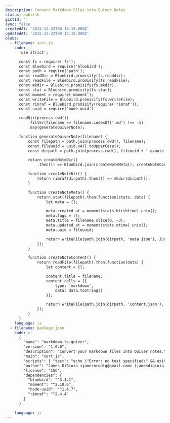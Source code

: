 ```yaml
---
description: Convert Markdown Files into Quiver Notes
status: publish
gistId: ''
sync: false
createdAt: '2015-12-22T00:15:19.000Z'
updatedAt: '2015-12-22T00:15:19.000Z'
blobs:
  - filename: sort.js
    code: |-
      'use strict';

      const fs = require('fs');
      const Bluebird = require('bluebird');
      const path = require('path');
      const readDir = Bluebird.promisify(fs.readdir);
      const readFile = Bluebird.promisify(fs.readFile);
      const mkdir = Bluebird.promisify(fs.mkdir);
      const stat = Bluebird.promisify(fs.stat);
      const moment = require('moment');
      const writeFile = Bluebird.promisify(fs.writeFile);
      const rimraf = Bluebird.promisify(require('rimraf'));
      const uuid = require('node-uuid')

      readDir(process.cwd())
          .filter(filename => filename.indexOf('.md') !== -1)
          .map(generateQuiverNote);

      function generateQuiverNote(filename) {
          const filepath = path.join(process.cwd(), filename);
          const fileuuid = uuid.v4().toUpperCase();
          const dirpath = path.join(process.cwd(), fileuuid + '.qvnote');

          return createNoteDir()
              .then(() => Bluebird.join(createNoteMeta(), createNoteContent()));

          function createNoteDir() {
              return rimraf(dirpath).then(() => mkdir(dirpath));
          }

          function createNoteMeta() {
              return stat(filepath).then(function(stats, data) {
                  let meta = {};

                  meta.created_at = moment(stats.birthtime).unix();
                  meta.tags = [];
                  meta.title = filename.slice(0, -3);
                  meta.updated_at = moment(stats.mtime).unix();
                  meta.uuid = fileuuid;

                  return writeFile(path.join(dirpath, 'meta.json'), JSON.stringify(meta, null, 2));
              });
          }

          function createNoteContent() {
              return readFile(filepath).then(function(data) {
                  let content = {};

                  content.title = filename;
                  content.cells = [{
                      type: 'markdown',
                      data: data.toString()
                  }];

                  return writeFile(path.join(dirpath, 'content.json'), JSON.stringify(content, null, 2));
              });
          }
      }
    language: js
  - filename: package.json
    code: >-
      {
        "name": "markdown-to-quiver",
        "version": "1.0.0",
        "description": "Convert your markdown files into Quiver notes.",
        "main": "sort.js",
        "scripts": { "test": "echo \"Error: no test specified\" && exit 1" },
        "author": "James DiGioia <jamesorodig@gmail.com> (jamesdigioia.com)",
        "license": "ISC",
        "dependencies": {
          "bluebird": "^3.1.1",
          "moment": "^2.10.6",
          "node-uuid": "^1.4.7",
          "rimraf": "^2.4.4"
        }
      }

    language: js
---
```


